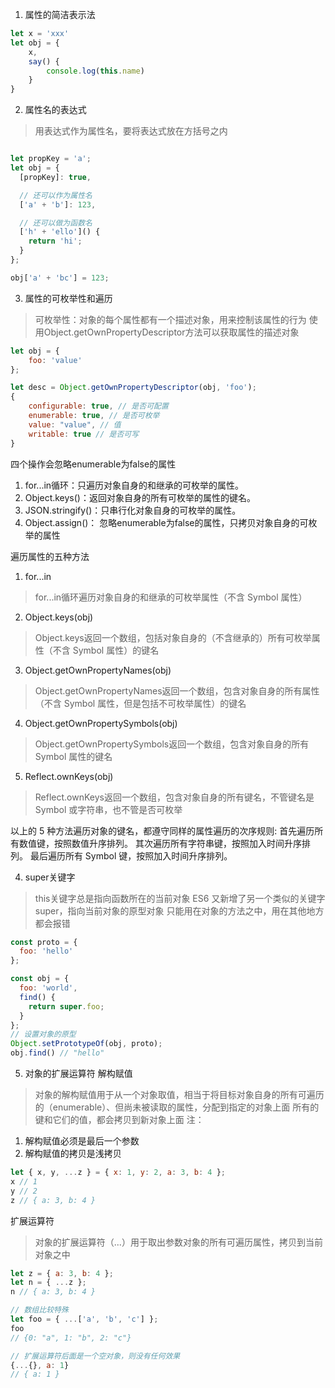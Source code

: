 1. 属性的简洁表示法
```js
let x = 'xxx'
let obj = {
    x,
    say() {
        console.log(this.name)
    }
}
```

2. 属性名的表达式
> 用表达式作为属性名，要将表达式放在方括号之内
```js

let propKey = 'a';
let obj = {
  [propKey]: true,

  // 还可以作为属性名
  ['a' + 'b']: 123,

  // 还可以做为函数名
  ['h' + 'ello']() {
    return 'hi';
  }
};

obj['a' + 'bc'] = 123;
```


3. 属性的可枚举性和遍历
> 可枚举性：对象的每个属性都有一个描述对象，用来控制该属性的行为
> 使用Object.getOwnPropertyDescriptor方法可以获取属性的描述对象
```js
let obj = {
    foo: 'value'
};

let desc = Object.getOwnPropertyDescriptor(obj, 'foo');
{
    configurable: true, // 是否可配置
    enumerable: true, // 是否可枚举
    value: "value", // 值
    writable: true // 是否可写
}
```

四个操作会忽略enumerable为false的属性
1. for...in循环：只遍历对象自身的和继承的可枚举的属性。
2. Object.keys()：返回对象自身的所有可枚举的属性的键名。
3. JSON.stringify()：只串行化对象自身的可枚举的属性。
4. Object.assign()： 忽略enumerable为false的属性，只拷贝对象自身的可枚举的属性

遍历属性的五种方法
1. for...in
> for...in循环遍历对象自身的和继承的可枚举属性（不含 Symbol 属性）

2. Object.keys(obj)
> Object.keys返回一个数组，包括对象自身的（不含继承的）所有可枚举属性（不含 Symbol 属性）的键名

3. Object.getOwnPropertyNames(obj)
> Object.getOwnPropertyNames返回一个数组，包含对象自身的所有属性（不含 Symbol 属性，但是包括不可枚举属性）的键名

4. Object.getOwnPropertySymbols(obj)
> Object.getOwnPropertySymbols返回一个数组，包含对象自身的所有 Symbol 属性的键名

5. Reflect.ownKeys(obj)
> Reflect.ownKeys返回一个数组，包含对象自身的所有键名，不管键名是 Symbol 或字符串，也不管是否可枚举

以上的 5 种方法遍历对象的键名，都遵守同样的属性遍历的次序规则:
    首先遍历所有数值键，按照数值升序排列。
    其次遍历所有字符串键，按照加入时间升序排列。
    最后遍历所有 Symbol 键，按照加入时间升序排列。


4. super关键字
> this关键字总是指向函数所在的当前对象
> ES6 又新增了另一个类似的关键字super，指向当前对象的原型对象
    只能用在对象的方法之中，用在其他地方都会报错

```js
const proto = {
  foo: 'hello'
};

const obj = {
  foo: 'world',
  find() {
    return super.foo;
  }
};
// 设置对象的原型
Object.setPrototypeOf(obj, proto);
obj.find() // "hello"
```

5. 对象的扩展运算符
解构赋值
> 对象的解构赋值用于从一个对象取值，相当于将目标对象自身的所有可遍历的（enumerable）、但尚未被读取的属性，分配到指定的对象上面
> 所有的键和它们的值，都会拷贝到新对象上面
注： 
1. 解构赋值必须是最后一个参数
2. 解构赋值的拷贝是浅拷贝
```js
let { x, y, ...z } = { x: 1, y: 2, a: 3, b: 4 };
x // 1
y // 2
z // { a: 3, b: 4 }
```

扩展运算符
> 对象的扩展运算符（...）用于取出参数对象的所有可遍历属性，拷贝到当前对象之中
```js
let z = { a: 3, b: 4 };
let n = { ...z };
n // { a: 3, b: 4 }

// 数组比较特殊
let foo = { ...['a', 'b', 'c'] };
foo
// {0: "a", 1: "b", 2: "c"}

// 扩展运算符后面是一个空对象，则没有任何效果
{...{}, a: 1}
// { a: 1 }
```